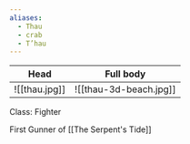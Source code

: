 ```yaml
---
aliases:
  - Thau
  - crab
  - T’hau
---
```


| Head          | Full body              |
| ------------- | ---------------------- |
| ![[thau.jpg]] | ![[thau-3d-beach.jpg]] |

Class: Fighter

First Gunner of [[The Serpent's Tide]]